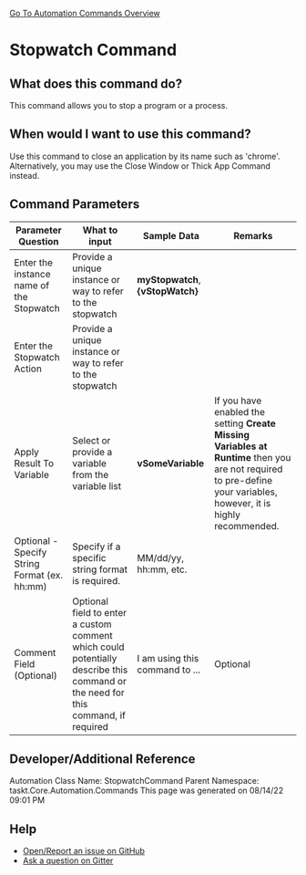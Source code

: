 <!--TITLE: Stopwatch Command -->
<!-- SUBTITLE: a command in the Engine Commands group. -->
[Go To Automation Commands Overview](/automation-commands.md)


# Stopwatch Command


## What does this command do?
This command allows you to stop a program or a process.


## When would I want to use this command?
Use this command to close an application by its name such as 'chrome'. Alternatively, you may use the Close Window or Thick App Command instead.


## Command Parameters
| Parameter Question   	| What to input  	|  Sample Data 	| Remarks  	|
| ---                    | ---               | ---           | ---       |
|Enter the instance name of the Stopwatch|Provide a unique instance or way to refer to the stopwatch|**myStopwatch**, **{vStopWatch}**||
|Enter the Stopwatch Action|Provide a unique instance or way to refer to the stopwatch|||
|Apply Result To Variable|Select or provide a variable from the variable list|**vSomeVariable**|If you have enabled the setting **Create Missing Variables at Runtime** then you are not required to pre-define your variables, however, it is highly recommended.|
|Optional - Specify String Format (ex. hh:mm)|Specify if a specific string format is required.|MM/dd/yy, hh:mm, etc.||
|Comment Field (Optional)|Optional field to enter a custom comment which could potentially describe this command or the need for this command, if required|I am using this command to ...|Optional|












## Developer/Additional Reference
Automation Class Name: StopwatchCommand
Parent Namespace: taskt.Core.Automation.Commands
This page was generated on 08/14/22 09:01 PM


## Help
- [Open/Report an issue on GitHub](https://github.com/rcktrncn/taskt/issues/new)
- [Ask a question on Gitter](https://gitter.im/taskt-rpa/Lobby)
